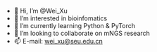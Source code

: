- 👋 Hi, I’m @Wei_Xu
- 👀 I’m interested in bioinfomatics
- 🌱 I’m currently learning Python & PyTorch
- 💞️ I’m looking to collaborate on mNGS research
- 📫 E-mail: wei_xu@seu.edu.cn

<!---
xuweiseu/xuweiseu is a ✨ special ✨ repository because its `README.md` (this file) appears on your GitHub profile.
You can click the Preview link to take a look at your changes.
--->
